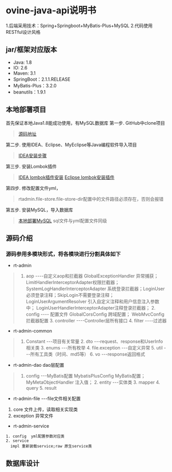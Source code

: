 # ovine-java-api说明书
1.后端采用技术：Spring+Springboot+MyBatis-Plus+MySQL
2.代码使用RESTful设计风格

## jar/框架对应版本
- Java: 1.8
- IO: 2.6
- Maven: 3.1
- SpringBoot：2.1.1.RELEASE
- MyBatis-Plus：3.2.0
- beanutils：1.9.1

## 本地部署项目
首先保证本地Java1.8能成功使用，有MySQL数据库
第一步. GitHub中clone项目
   > [源码地址][3]

第二步. 使用IDEA、Eclipse、MyEclipse等Java编程软件导入项目
   > [IDEA安装步骤][4]

第三步. 安装Lombok插件
   > [IDEA lombok插件安装][1]
   > [Eclipse lombok安装插件][2]

第四步. 修改配置文件yml，
   > rtadmin.file-store.file-store-dir配置中的文件路径必须存在，否则会报错

第五步. 安装MySQL，导入数据库
   > [本地部署MySQL][5]
   > sql文件与yml配置文件同级

## 源码介绍
### 源码参用多模块形式，将各模块进行分割具体如下
  - rt-admin
   > 1. aop            ----自定义aop和拦截器
		  GlobalExceptionHandler 异常捕获；LimitHandlerInterceptorAdapter权限拦截器；SystemLogHandlerInterceptorAdapter 系统登录拦截器；LoginUser必须登录注释；SkipLogin不需要登录注释；LoginUserArgumentResolver 引入自定义注释和用户信息注入参数中； LoginUserHandlerInterceptorAdapter注释登录拦截器；
    2. config         ---- 配置文件
		  GlobalCorsConfig 跨域配置； WebMvcConfig 拦截器配置
    3. controller     ----Controller层所有接口
    4. filter         ----过滤器
  - rt-admin-common
   > 1. Constant ---项目有关常量
    2. dto    ---request、response和UserInfo相关类
    3. enums  ---所有枚举
    4. file.exception ---自定义异常
    5. util  ---所有工具类（时间、md5等）
    6. vo  ---response返回格式
  - rt-admin-dao  dao层配置
   > 1. config  ---MyBatis配置
   MybatisPlusConfig MyBatis配置；MyMetaObjectHandler 注入值；
    2. entity  ---实体类
    3. mapper
    4. query
    5. result
  - rt-admin-file ---file文件相关配置
   > 
   1. core 文件上传，读取相关实现类
   2. exception 异常文件
  - rt-admin-service
   > 
    1. config  yml配置参数对应类
    2. service
	  impl 重新装载service;raw 原生service类

## 数据库设计


[1]: https://jingyan.baidu.com/article/0a52e3f4e53ca1bf63ed725c.html "IDEA lombok插件安装"
[2]: https://www.cnblogs.com/boonya/p/10691466.html "Eclipse安装lombok插件"
[3]: https://github.com/CareyToboo/ovine-java-api/tree/from000 "源码地址"
[4]: https://jingyan.baidu.com/article/25648fc1eb1916d191fd00ed.html "IDEA安装步骤"
[5]: https://jingyan.baidu.com/article/8065f87f527d8223312498af.html "本地MySQL部署"